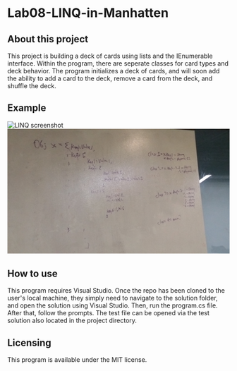 # Lab08-LINQ-in-Manhatten

## About this project
This project is building a deck of cards using lists and the IEnumerable interface. Within the program, there are seperate classes for card types and deck behavior. The program initializes a deck of cards, and will soon add the ability to add a card to the deck, remove a card from the deck, and shuffle the deck.

## Example
![LINQ screenshot](ScreenShot.jpg)
![Whiteboard screenhot](Whiteboard.jpg)

## How to use
This program requires Visual Studio. Once the repo has been cloned to the user's local machine, they simply need to navigate to the solution folder, and open the solution using Visual Studio. Then, run the program.cs file. After that, follow the prompts. The test file can be opened via the test solution also located in the project directory.


## Licensing
This program is available under the MIT license.